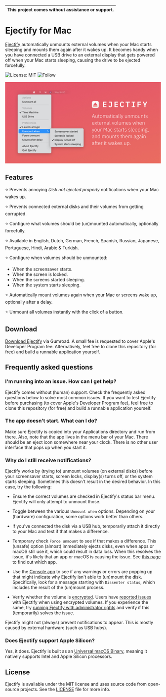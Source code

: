 | This project comes without assistance or support. |
| --- |

# Ejectify for Mac

[Ejectify](https://ejectify.app) automatically unmounts external volumes when your Mac starts sleeping and mounts them again after it wakes up. It becomes handy when you have connected a USB drive to an external display that gets powered off when your Mac starts sleeping, causing the drive to be ejected forcefully.  

![License: MIT](https://img.shields.io/badge/License-MIT-green.svg)
![Follow](https://img.shields.io/twitter/follow/nielsmouthaan?style=social)

![Header](Header.jpg)

## Features

⭐ Prevents annoying *Disk not ejected properly* notifications when your Mac wakes up.

⭐ Prevents connected external disks and their volumes from getting corrupted.

⭐ Configure what volumes should be (un)mounted automatically, optionally forcefully.

⭐ Available in English, Dutch, German, French, Spanish, Russian, Japanese, Portuguese, Hindi, Arabic & Turkish.

⭐ Configure when volumes should be unmounted:

- When the screensaver starts.
- When the screen is locked.
- When the screens started sleeping.
- When the system starts sleeping.

⭐ Automatically mount volumes again when your Mac or screens wake up, optionally after a delay.

⭐ Unmount all volumes instantly with the click of a button.

## Download

[Download Ejectify](https://gum.co/ejectify) via Gumroad. A small fee is requested to cover Apple's Developer Program fee. Alternatively, feel free to clone this repository (for free) and build a runnable application yourself.

## Frequently asked questions

### I'm running into an issue. How can I get help?
Ejectify comes without (human) support. Check the frequently asked questions below to solve most common issues. If you want to test Ejectify before purchasing (to cover Apple's Developer Program fee), feel free to clone this repository (for free) and build a runnable application yourself.

### The app doesn't start. What can I do?

Make sure Ejectify is copied into your Applications directory and run from there. Also, note that the app lives in the menu bar of your Mac. There should be an eject icon somewhere near your clock. There is no other user interface that pops up when you start it.

### Why do I still receive notifications?

Ejectify works by (trying to) unmount volumes (on external disks) before your screensaver starts, screen locks, display(s) turns off, or the system starts sleeping. Sometimes this doesn't result in the desired behavior. In this case, try the following:

- Ensure the correct volumes are checked in Ejectify's status bar menu. Ejectify will only attempt to unmount those.

- Toggle between the various `Unmount when` options. Depending on your (hardware) configuration, some options work better than others.

- If you've connected the disk via a USB hub, temporarily attach it directly to your Mac and test if that makes a difference.

- Temporary check `Force unmount` to see if that makes a difference. This (unsafe) option (almost) immediately ejects disks, even when apps or macOS still use it, which could result in data loss. When this resolves the issue, it's likely that an app or macOS is causing the issue. See [this page](https://serverfault.com/a/159428) to find out which app.

- Use the [Console app](https://support.apple.com/en-gb/guide/console/welcome/mac) to see if any warnings or errors are popping up that might indicate why Ejectify isn't able to (un)mount the disk. Specifically, look for a message starting with `Dissenter status`, which includes the result of the (un)mount process.

- Verify whether the volume is [encrypted](https://support.apple.com/guide/disk-utility/dskutl35612/mac). Users have [reported issues](https://github.com/nielsmouthaan/ejectify-macos/issues/34) with Ejectify when using encrypted volumes. If you experience the same, try [running Ejectify with administrator rights](https://github.com/nielsmouthaan/ejectify-macos/issues/34#issuecomment-1038299356) and verify if this (temporarily) solves the issue.

Ejectify might not (always) prevent notifications to appear. This is mostly caused by external hardware (such as USB hubs).

### Does Ejectify support Apple Silicon?

Yes, it does. Ejectify is built as an [Universal macOS Binary](https://developer.apple.com/documentation/apple-silicon/building-a-universal-macos-binary), meaning it natively supports Intel and Apple Silicon processors.

## License

Ejectify is available under the MIT license and uses source code from open-source projects. See the [LICENSE](https://github.com/nielsmouthaan/ejectify-macos/blob/main/LICENSE) file for more info.
